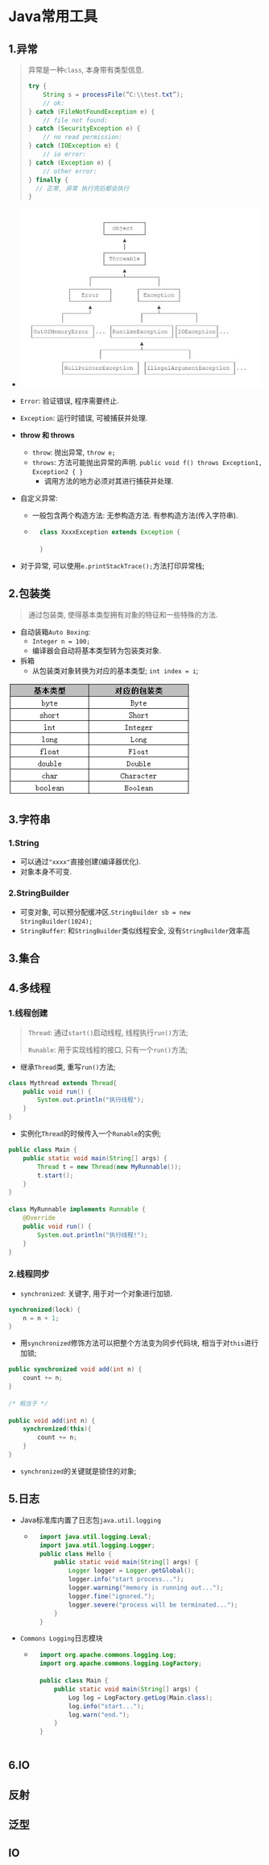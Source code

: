 # Java常用工具

## 1.异常

> 异常是一种`class`,  本身带有类型信息.
>
> ```java
> try {
>     String s = processFile(“C:\\test.txt”);
>     // ok:
> } catch (FileNotFoundException e) {
>     // file not found:
> } catch (SecurityException e) {
>     // no read permission:
> } catch (IOException e) {
>     // io error:
> } catch (Exception e) {
>     // other error:
> } finally {
>  	// 正常, 异常 执行完后都会执行
> }
> ```

- ![异常](./image/exception.jpg)
- `Error`: 验证错误, 程序需要终止.
- `Exception`: 运行时错误, 可被捕获并处理.

- **throw 和 throws**
    - `throw`: 抛出异常, `throw e;`
    - `throws`: 方法可能抛出异常的声明. `public void f() throws Exception1, Exception2 { }`
        - 调用方法的地方必须对其进行捕获并处理.

- 自定义异常:

    - 一般包含两个构造方法: 无参构造方法. 有参构造方法(传入字符串).

    - ```java
        class XxxxException extends Exception {
            
        }
        ```

- 对于异常, 可以使用`e.printStackTrace();`方法打印异常栈;

## 2.包装类

> 通过包装类, 使得基本类型拥有对象的特征和一些特殊的方法.

- 自动装箱`Auto Boxing`:
    - `Integer n = 100;`
    - 编译器会自动将基本类型转为包装类对象.
- 拆箱
  - 从包装类对象转换为对应的基本类型; `int index = i`;

![包装类](./image/包装类.jpg)

## 3.字符串

### 1.String

- 可以通过`"xxxx"`直接创建(编译器优化).
- 对象本身不可变.

### 2.StringBuilder

- 可变对象, 可以预分配缓冲区.`StringBuilder sb = new StringBuilder(1024);`
- `StringBuffer`: 和`StringBuilder`类似线程安全, 没有`StringBuilder`效率高

## 3.集合

## 4.多线程

### 1.线程创建

> `Thread`: 通过`start()`启动线程, 线程执行`run()`方法;
>
> `Runable`: 用于实现线程的接口, 只有一个`run()`方法;

- 继承`Thread`类, 重写`run()`方法;

```java
class Mythread extends Thread{
    public void run() {
        System.out.println("执行线程");
    }
}
```

- 实例化`Thread`的时候传入一个`Runable`的实例;

```java
public class Main {
    public static void main(String[] args) {
        Thread t = new Thread(new MyRunnable());
        t.start();
    }
}

class MyRunnable implements Runnable {
    @Override
    public void run() {
        System.out.println("执行线程!");
    }
}
```

### 2.线程同步

- `synchronized`: 关键字, 用于对一个对象进行加锁.

```java
synchronized(lock) {
    n = n + 1;
}
```

- 用`synchronized`修饰方法可以把整个方法变为同步代码块, 相当于对`this`进行加锁;

```java
public synchronized void add(int n) {
    count += n;
}

/* 相当于 */

public void add(int n) {
    synchronized(this){
        count += n;
    }
}
```

- `synchronized`的关键就是锁住的对象;

## 5.日志

- Java标准库内置了日志包`java.util.logging`

    - ```java
        import java.util.logging.Leval;
        import java.util.logging.Logger;
        public class Hello {
            public static void main(String[] args) {
                Logger logger = Logger.getGlobal();
                logger.info("start process...");
                logger.warning("memory is running out...");
                logger.fine("ignored.");
                logger.severe("process will be terminated...");
            }
        }
        ```

- `Commons Logging`日志模块

    - ```java
        import org.apache.commons.logging.Log;
        import org.apache.commons.logging.LogFactory;
        
        public class Main {
            public static void main(String[] args) {
                Log log = LogFactory.getLog(Main.class);
                log.info("start...");
                log.warn("end.");
            }
        }
        
        ```

## 6.IO

## 反射

## 泛型

## IO






